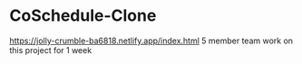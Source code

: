 # CoSchedule-Clone
https://jolly-crumble-ba6818.netlify.app/index.html
5 member team work on this project for 1 week

